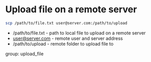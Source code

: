 # Upload file on a remote server

```bash
scp /path/to/file.txt user@server.com:/path/to/upload
```

- /path/to/file.txt - path to local file to upload on a remote server
- user@server.com - remote user and server address
- /path/to/upload - remote folder to upload file to

group: upload_file
